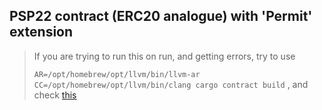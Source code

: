 ## PSP22 contract (ERC20 analogue) with 'Permit' extension

> If you are trying to run this on run, and getting errors, try to use 
> 
> ``
> AR=/opt/homebrew/opt/llvm/bin/llvm-ar CC=/opt/homebrew/opt/llvm/bin/clang cargo contract build
``
> , and check [this](https://substrate.stackexchange.com/questions/1098/how-to-use-sp-core-in-libraries-that-target-wasm-for-the-web) 